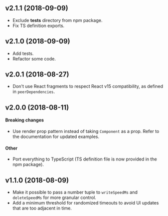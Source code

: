 ## v2.1.1 (2018-09-09)

- Exclude __tests__ directory from npm package.
- Fix TS definition exports.

## v2.1.0 (2018-09-09)

- Add tests.
- Refactor some code.

## v2.0.1 (2018-08-27)

- Don't use React fragments to respect React v15 compatibility, as defined in `peerDependencies`.

## v2.0.0 (2018-08-11)

#### Breaking changes

- Use render prop pattern instead of taking `Component` as a prop. Refer to the documentation for updated examples.

#### Other
- Port everything to TypeScript (TS definition file is now provided in the npm package).


## v1.1.0 (2018-08-09)

- Make it possible to pass a number tuple to `writeSpeedMs` and `deleteSpeedMs` for more granular control.
- Add a minimum threshold for randomized timeouts to avoid UI updates that are too adjacent in time.
